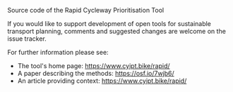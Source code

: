 Source code of the Rapid Cycleway Prioritisation Tool

If you would like to support development of open tools for sustainable transport planning, comments and suggested changes are welcome on the issue tracker.

For further information please see:

- The tool's home page: https://www.cyipt.bike/rapid/
- A paper describing the methods: https://osf.io/7wjb6/
- An article providing context: https://www.cyipt.bike/rapid/


